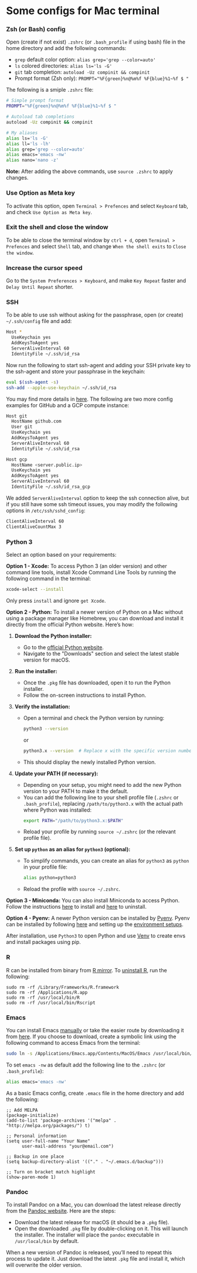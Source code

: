 # Some configs for Mac terminal 

### Zsh (or Bash) config
Open (create if not exist) `.zshrc` (or `.bash_profile` if using bash) file in the home directory and add the following commands:

- `grep` default color option: `alias grep='grep --color=auto'`
- `ls` colored directories: `alias ls='ls -G'`
- `git` tab completion: `autoload -Uz compinit && compinit`
- Prompt format (Zsh only): `PROMPT="%F{green}%n@%m%f %F{blue}%1~%f $ "`

The following is a smiple `.zshrc` file:

```bash
# Simple prompt format
PROMPT="%F{green}%n@%m%f %F{blue}%1~%f $ "

# Autoload tab completions
autoload -Uz compinit && compinit

# My aliases
alias ls='ls -G'
alias ll='ls -lh'
alias grep='grep --color=auto'
alias emacs='emacs -nw'
alias nano='nano -z'
```

**Note:** After adding the above commands, use `source .zshrc` to apply changes.

### Use Option as Meta key
To activate this option, open `Terminal > Prefences` and select `Keyboard` tab, and check `Use Option as Meta key`.

### Exit the shell and close the window
To be able to close the terminal window by `ctrl + d`, open `Terminal > Prefences` and select `Shell` tab, and change `When the shell exits` to `Close the window`.

### Increase the cursor speed
Go to the `System Preferences > Keyboard`, and make `Key Repeat` faster and `Delay Until Repeat` shorter.

### SSH
To be able to use ssh without asking for the passphrase, open (or create) `~/.ssh/config` file and add:

```bash
Host *
  UseKeychain yes
  AddKeysToAgent yes
  ServerAliveInterval 60
  IdentityFile ~/.ssh/id_rsa
```

Now run the following to start ssh-agent and adding your SSH private key to the ssh-agent and store your passphrase in the keychain:

```bash
eval $(ssh-agent -s)
ssh-add --apple-use-keychain ~/.ssh/id_rsa
```

You may find more details in [here](https://docs.github.com/en/github/authenticating-to-github/connecting-to-github-with-ssh/generating-a-new-ssh-key-and-adding-it-to-the-ssh-agent). The following are two more config examples for GitHub and a GCP compute instance:
```bash
Host git
  HostName github.com
  User git
  UseKeychain yes
  AddKeysToAgent yes
  ServerAliveInterval 60
  IdentityFile ~/.ssh/id_rsa

Host gcp
  HostName <server.public.ip>
  UseKeychain yes
  AddKeysToAgent yes
  ServerAliveInterval 60
  IdentityFile ~/.ssh/id_rsa_gcp
```

We added `ServerAliveInterval` option to keep the ssh connection alive, but if you still have some ssh timeout issues, you may modify the following options in `/etc/ssh/sshd_config`:

```bash
ClientAliveInterval 60
ClientAliveCountMax 3
```

### Python 3
Select an option based on your requirements:

**Option 1 - Xcode:** To access Python 3 (an older version) and other command line tools, install Xcode Command Line Tools by running the following command in the terminal:

```bash
xcode-select --install
```

Only press `install` and ignore `get Xcode`. 

**Option 2 - Python:** To install a newer version of Python on a Mac without using a package manager like Homebrew, you can download and install it directly from the official Python website. Here’s how:

1. **Download the Python installer:**
   - Go to the [official Python website](https://www.python.org/).
   - Navigate to the "Downloads" section and select the latest stable version for macOS.

2. **Run the installer:**
   - Once the `.pkg` file has downloaded, open it to run the Python installer.
   - Follow the on-screen instructions to install Python.

3. **Verify the installation:**
   - Open a terminal and check the Python version by running:
     ```bash
     python3 --version
     ```
     or
     ```bash
     python3.x --version  # Replace x with the specific version number
     ```
   - This should display the newly installed Python version.

4. **Update your PATH (if necessary):**
   - Depending on your setup, you might need to add the new Python version to your PATH to make it the default. 
   - You can add the following line to your shell profile file (`.zshrc` or `.bash_profile`), replacing `/path/to/python3.x` with the actual path where Python was installed:
     ```bash
     export PATH="/path/to/python3.x:$PATH"
     ```
   - Reload your profile by running `source ~/.zshrc` (or the relevant profile file).

5. **Set up `python` as an alias for `python3` (optional):**
   - To simplify commands, you can create an alias for `python3` as `python` in your profile file:
     ```bash
     alias python=python3
     ```
   - Reload the profile with `source ~/.zshrc`.

**Option 3 - Miniconda:** You can also install Miniconda to access Python. Follow the instructions [here](https://docs.conda.io/projects/miniconda/en/latest/index.html#quick-command-line-install) to install and [here](https://docs.continuum.io/free/anaconda/install/uninstall/) to uninstall.

**Option 4 - Pyenv:** A newer Python version can be installed by [Pyenv](https://github.com/pyenv/pyenv). Pyenv can be installed by following [here](https://github.com/pyenv/pyenv#installation) and setting up the [environment setups](https://github.com/pyenv/pyenv#set-up-your-shell-environment-for-pyenv).    

After installation, use `Python3` to open Python and use [Venv](https://ashki23.github.io/python-env.html#venv) to create envs and install packages using pip.

### R
R can be installed from binary from [R mirror](https://mirror.las.iastate.edu/CRAN/). To [uninstall R](https://cran.r-project.org/doc/manuals/r-release/R-admin.html#Uninstalling-under-macOS), run the following:

```
sudo rm -rf /Library/Frameworks/R.framework
sudo rm -rf /Applications/R.app
sudo rm -rf /usr/local/bin/R
sudo rm -rf /usr/local/bin/Rscript
```

### Emacs
You can install Emacs [manually](https://github.com/ashki23/Linux-notes/blob/master/install-emacs-binary.md) or take the easier route by downloading it from [here](https://emacsformacosx.com). If you choose to download, create a symbolic link using the following command to access Emacs from the terminal:

```bash
sudo ln -s /Applications/Emacs.app/Contents/MacOS/Emacs /usr/local/bin/emacs
```

To set `emacs -nw` as default add the following line to the `.zshrc` (or `.bash_profile`):

```bash
alias emacs='emacs -nw'
```

As a basic Emacs config, create `.emacs` file in the home directory and add the following:
```
;; Add MELPA
(package-initialize)
(add-to-list 'package-archives '("melpa" . "http://melpa.org/packages/") t)

;; Personal information
(setq user-full-name "Your Name"
      user-mail-address "your@email.com")

;; Backup in one place
(setq backup-directory-alist '(("." . "~/.emacs.d/backup")))

;; Turn on bracket match highlight
(show-paren-mode 1)
```

### Pandoc
To install Pandoc on a Mac, you can download the latest release directly from the [Pandoc website](https://pandoc.org/installing.html). Here are the steps:
- Download the latest release for macOS (it should be a `.pkg` file).
- Open the downloaded `.pkg` file by double-clicking on it. This will launch the installer. The installer will place the `pandoc` executable in `/usr/local/bin` by default.

When a new version of Pandoc is released, you’ll need to repeat this process to update it. Just download the latest `.pkg` file and install it, which will overwrite the older version.

